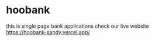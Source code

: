 # hoobank
this is single page bank applications
check our live website
https://hoobank-sandy.vercel.app/
